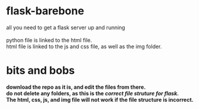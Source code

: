 # flask-barebone
all you need to get a flask server up and running
</br> </br>
python file is linked to the html file. </br>
html file is linked to the js and css file, as well as the img folder. 
# bits and bobs </br>
**download the repo as it is, and edit the files from there. </br>
do not delete any folders, as this is the *correct file struture for flask.* </br> 
The html, css, js, and img file will not work if the file structure is incorrect.**
